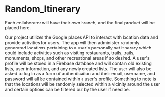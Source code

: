 # Random_Itinerary

Each collaborator will have their own branch, and the final product will be placed here.

Our project utilizes the Google places API to interact with location data and provide activities for users. The app will then administer randomly generated locations pertaining to a user's personally set itinerary which could include activities such as visiting restaurants, trails, trails, monuments, shops, and other recreational areas if so desired. A user's profile will be stored in a Firebase database and will contain old existing lists, user information, and any newly created lists. The user will also be asked to log in as a form of authentication and their email, username, and password will all be contained within a user's profile. Something to note is that the locations will be randomly selected within a vicinity around the user and certain options can be filtered out by the user if need be.

